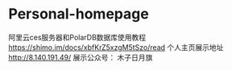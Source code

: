 # Personal-homepage
阿里云ces服务器和PolarDB数据库使用教程
https://shimo.im/docs/xbfKrZ5xzgM5tSzo/read
个人主页展示地址
http://8.140.191.49/
展示公众号：
木子日月旗

